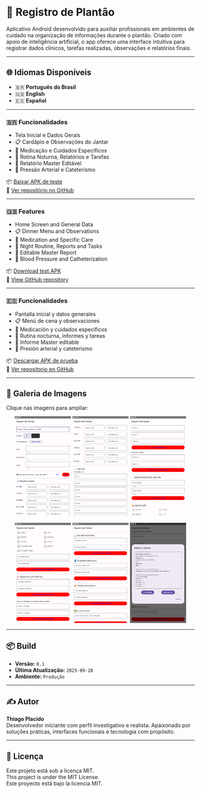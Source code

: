 # 🏥 Registro de Plantão

Aplicativo Android desenvolvido para auxiliar profissionais em ambientes de cuidado na organização de informações durante o plantão. Criado com apoio de inteligência artificial, o app oferece uma interface intuitiva para registrar dados clínicos, tarefas realizadas, observações e relatórios finais.

---

## 🌐 Idiomas Disponíveis

- 🇧🇷 **Português do Brasil**
- 🇬🇧 **English**
- 🇪🇸 **Español**

---

### 🇧🇷 Funcionalidades

- Tela Inicial e Dados Gerais  
- 📋 Cardápio e Observações do Jantar  
- 💊 Medicação e Cuidados Específicos  
- 🌙 Rotina Noturna, Relatórios e Tarefas  
- 📘 Relatório Master Editável  
- 💉 Pressão Arterial e Cateterismo  

📦 [Baixar APK de teste](app-debug.apk)  
🔗 [Ver repositório no GitHub](https://github.com/thiagoplacido/registro-plantao)

---

### 🇬🇧 Features

- Home Screen and General Data  
- 📋 Dinner Menu and Observations  
- 💊 Medication and Specific Care  
- 🌙 Night Routine, Reports and Tasks  
- 📘 Editable Master Report  
- 💉 Blood Pressure and Catheterization  

📦 [Download test APK](app-debug.apk)  
🔗 [View GitHub repository](https://github.com/thiagoplacido/registro-plantao)

---

### 🇪🇸 Funcionalidades

- Pantalla inicial y datos generales  
- 📋 Menú de cena y observaciones  
- 💊 Medicación y cuidados específicos  
- 🌙 Rutina nocturna, informes y tareas  
- 📘 Informe Master editable  
- 💉 Presión arterial y cateterismo  

📦 [Descargar APK de prueba](app-debug.apk)  
🔗 [Ver repositorio en GitHub](https://github.com/thiagoplacido/registro-plantao)

---

## 📸 Galeria de Imagens

Clique nas imagens para ampliar:

<p align="center">
  <a href="screenshots/1.png"><img src="screenshots/1.png" width="150" /></a>
  <a href="screenshots/2.png"><img src="screenshots/2.png" width="150" /></a>
  <a href="screenshots/3.png"><img src="screenshots/3.png" width="150" /></a>
</p>
<p align="center">
  <a href="screenshots/4.png"><img src="screenshots/4.png" width="150" /></a>
  <a href="screenshots/5.png"><img src="screenshots/5.png" width="150" /></a>
  <a href="screenshots/6.png"><img src="screenshots/6.png" width="150" /></a>
</p>

---

## 📦 Build

- **Versão:** `0.1`  
- **Última Atualização:** `2025-09-28`  
- **Ambiente:** `Produção`

---

## ✍️ Autor

**Thiago Placido**  
Desenvolvedor iniciante com perfil investigativo e realista. Apaixonado por soluções práticas, interfaces funcionais e tecnologia com propósito.

---

## 📄 Licença

Este projeto está sob a licença MIT.  
This project is under the MIT License.  
Este proyecto está bajo la licencia MIT.
